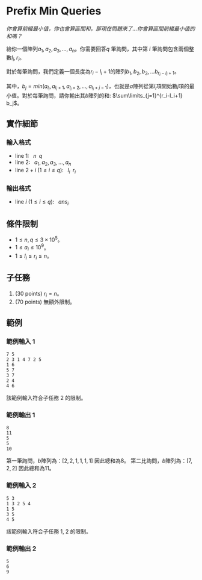 # Prefix Min Queries
*你會算前綴最小值，你也會算區間和。那現在問題來了...你會算區間前綴最小值的和嗎？*

給你一個陣列$a_1, a_2, a_3, ...,a_n$。你需要回答$q$ 筆詢問，其中第 $i$ 筆詢問包含兩個整數$l_i, r_i$。

對於每筆詢問，我們定義一個長度為$r_i-l_i+1$的陣列$b_1,b_2,b_3,...b_{r_i-l_i+1}$。

其中，$b_j = min(a_{l_i},a_{l_i+1},a_{l_i+2},...,a_{l_i+j-1})$，也就是$a$陣列從第$l_i$項開始數$j$項的最小值。對於每筆詢問，請你輸出其$b$陣列的和: $\sum\limits_{j=1}^{r_i-l_i+1} b_j$。

## 實作細節

### 輸入格式

* line $1$: $\;\;n\;\;q$
* line $2$: $\;\;a_1,a_2,a_3,...,a_n$
* line $2+i$ ($1 \le i \le q$): $\;\;l_i \;\;r_i$

### 輸出格式

* line $i$ ($1 \le i \le q$): $\;\;ans_i$

## 條件限制

- $1 \le n,q \le 3\times 10^5$。
- $1 \leq a_i \leq 10^9$。
- $1 \leq l_i \leq r_i \leq n$。

## 子任務

1. (30 points) $r_i = n$。
2. (70 points) 無額外限制。

## 範例

### 範例輸入 1

```
7 5
2 3 1 4 7 2 5
1 6
5 7
3 7
2 4
4 6
```

該範例輸入符合子任務 2 的限制。

### 範例輸出 1

```
8
11
5
5
10
```

第一筆詢問，$b$陣列為：$[2, 2, 1, 1, 1, 1]$ 因此總和為$8$。
第二比詢問，$b$陣列為：$[7,2,2]$ 因此總和為$11$。

### 範例輸入 2

```
5 3
1 3 2 5 4
1 5
3 5
4 5
```

該範例輸入符合子任務 1, 2 的限制。

### 範例輸出 2

```
5
6
9
```


